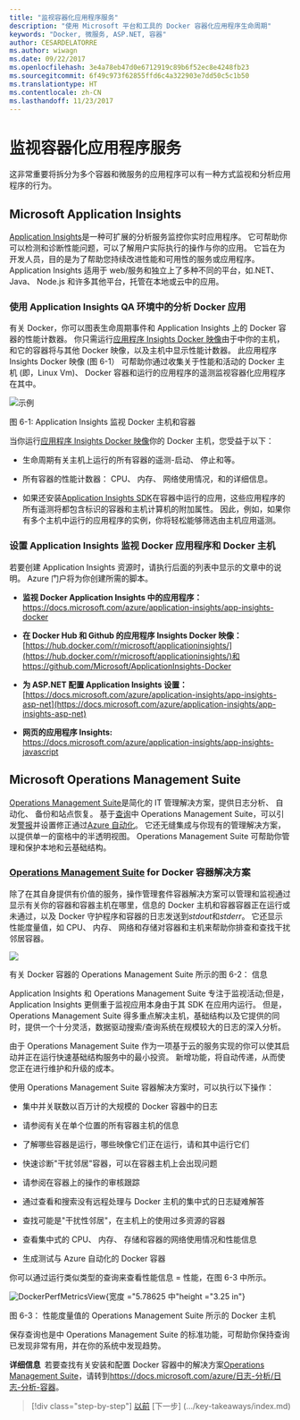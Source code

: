 ```yaml
---
title: "监视容器化应用程序服务"
description: "使用 Microsoft 平台和工具的 Docker 容器化应用程序生命周期"
keywords: "Docker, 微服务, ASP.NET, 容器"
author: CESARDELATORRE
ms.author: wiwagn
ms.date: 09/22/2017
ms.openlocfilehash: 3e4a78eb47d0e6712919c89b6f52ec8e4248fb23
ms.sourcegitcommit: 6f49c973f62855ffd6c4a322903e7dd50c5c1b50
ms.translationtype: HT
ms.contentlocale: zh-CN
ms.lasthandoff: 11/23/2017
---
```

# <a name="monitor-containerized-application-services"></a>监视容器化应用程序服务

这非常重要将拆分为多个容器和微服务的应用程序可以有一种方式监视和分析应用程序的行为。

## <a name="microsoft-application-insights"></a>Microsoft Application Insights

[Application Insights](https://docs.microsoft.com/azure/application-insights/app-insights-overview)是一种可扩展的分析服务监控你实时应用程序。 它可帮助你可以检测和诊断性能问题，可以了解用户实际执行的操作与你的应用。 它旨在为开发人员，目的是为了帮助您持续改进性能和可用性的服务或应用程序。 Application Insights 适用于 web/服务和独立上了多种不同的平台，如.NET、 Java、 Node.js 和许多其他平台，托管在本地或云中的应用。

### <a name="analyzing-docker-apps-in-qa-environments-using-application-insights"></a>使用 Application Insights QA 环境中的分析 Docker 应用

有关 Docker，你可以图表生命周期事件和 Application Insights 上的 Docker 容器的性能计数器。 你只需运行[应用程序 Insights Docker 映像](https://hub.docker.com/r/microsoft/applicationinsights/)由于中你的主机，和它的容器将与其他 Docker 映像，以及主机中显示性能计数器。 此应用程序 Insights Docker 映像 (图 6-1） 可帮助你通过收集关于性能和活动的 Docker 主机 (即，Linux Vm)、 Docker 容器和运行的应用程序的遥测监视容器化应用程序在其中。

![示例](./media/image1.png)

图 6-1: Application Insights 监视 Docker 主机和容器

当你运行[应用程序 Insights Docker 映像](https://hub.docker.com/r/microsoft/applicationinsights/)你的 Docker 主机，您受益于以下：

-   生命周期有关主机上运行的所有容器的遥测-启动、 停止和等。

-   所有容器的性能计数器： CPU、 内存、 网络使用情况，和的详细信息。

-   如果还安装[Application Insights SDK](https://docs.microsoft.com/azure/application-insights/app-insights-asp-net)在容器中运行的应用，这些应用程序的所有遥测将都包含标识的容器和主机计算机的附加属性。 因此，例如，如果你有多个主机中运行的应用程序的实例，你将轻松能够筛选由主机应用遥测。

### <a name="setting-up-application-insights-to-monitor-docker-applications-and-docker-hosts"></a>设置 Application Insights 监视 Docker 应用程序和 Docker 主机

若要创建 Application Insights 资源时，请执行后面的列表中显示的文章中的说明。 Azure 门户将为你创建所需的脚本。

-   **监视 Docker Application Insights 中的应用程序：**[https://docs.microsoft.com/azure/application-insights/app-insights-docker  ](https://docs.microsoft.com/azure/application-insights/app-insights-docker)

-   **在 Docker Hub 和 Github 的应用程序 Insights Docker 映像：**  
[https://hub.docker.com/r/microsoft/applicationinsights/](https://hub.docker.com/r/microsoft/applicationinsights/)和<https://github.com/Microsoft/ApplicationInsights-Docker>

-   **为 ASP.NET 配置 Application Insights 设置：**  
[https://docs.microsoft.com/azure/application-insights/app-insights-asp-net](https://docs.microsoft.com/azure/application-insights/app-insights-asp-net)

-   **网页的应用程序 Insights:**  
<https://docs.microsoft.com/azure/application-insights/app-insights-javascript>

## <a name="microsoft-operations-management-suite"></a>Microsoft Operations Management Suite

[Operations Management Suite](http://microsoft.com/oms)是简化的 IT 管理解决方案，提供日志分析、 自动化、 备份和站点恢复。 基于[查询](https://blogs.technet.microsoft.com/msoms/2016/01/21/easy-microsoft-operations-management-suite-search-queries/)中 Operations Management Suite，可以引发[警报](https://docs.microsoft.com/azure/operations-management-suite/operations-management-suite-monitoring-alerts)并设置修正通过[Azure 自动化](https://docs.microsoft.com/azure/automation/)。 它还无缝集成与你现有的管理解决方案，以提供单一的窗格中的半透明视图。 Operations Management Suite 可帮助你管理和保护本地和云基础结构。

### <a name="operations-management-suitehttpmicrosoftcomoms-container-solution-for-docker"></a>[Operations Management Suite](http://microsoft.com/oms) for Docker 容器解决方案

除了在其自身提供有价值的服务，操作管理套件容器解决方案可以管理和监视通过显示有关你的容器和容器主机在哪里，信息的 Docker 主机和容器容器正在运行或未通过，以及 Docker 守护程序和容器的日志发送到*stdout*和*stderr*。 它还显示性能度量值，如 CPU、 内存、 网络和存储对容器和主机来帮助你排查和查找干扰邻居容器。

![](./media/image2.png)

有关 Docker 容器的 Operations Management Suite 所示的图 6-2： 信息

Application Insights 和 Operations Management Suite 专注于监视活动;但是，Application Insights 更侧重于监视应用本身由于其 SDK 在应用内运行。 但是，Operations Management Suite 得多重点解决主机，基础结构以及它提供的同时，提供一个十分灵活，数据驱动搜索/查询系统在规模较大的日志的深入分析。

由于 Operations Management Suite 作为一项基于云的服务实现的你可以使其启动并正在运行快速基础结构服务中的最小投资。 新增功能，将自动传递，从而使您正在进行维护和升级的成本。

使用 Operations Management Suite 容器解决方案时，可以执行以下操作：

-   集中并关联数以百万计的大规模的 Docker 容器中的日志

-   请参阅有关在单个位置的所有容器主机的信息

-   了解哪些容器是运行，哪些映像它们正在运行，请和其中运行它们

-   快速诊断"干扰邻居"容器，可以在容器主机上会出现问题

-   请参阅在容器上的操作的审核跟踪

-   通过查看和搜索没有远程处理与 Docker 主机的集中式的日志疑难解答

-   查找可能是"干扰性邻居"，在主机上的使用过多资源的容器

-   查看集中式的 CPU、 内存、 存储和容器的网络使用情况和性能信息

-   生成测试与 Azure 自动化的 Docker 容器

你可以通过运行类似类型的查询来查看性能信息 = 性能，在图 6-3 中所示。

![DockerPerfMetricsView](./media/image3.png){宽度 ="5.78625 中"height ="3.25 in"}

图 6-3： 性能度量值的 Operations Management Suite 所示的 Docker 主机

保存查询也是中 Operations Management Suite 的标准功能，可帮助你保持查询已发现非常有用，并在你的系统中发现趋势。

**详细信息** 若要查找有关安装和配置 Docker 容器中的解决方案[Operations Management Suite](http://microsoft.com/oms)，请转到<https://docs.microsoft.com/azure/日志-分析/日志-分析-容器>。

>[!div class="step-by-step"]
[以前](管理-生产-docker-environments.md) [下一步] (.../key-takeaways/index.md)
